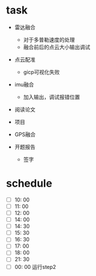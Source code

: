 # task

- 雷达融合
  - 对于多普勒速度的处理
  - 融合前后的点云大小输出调试
  
- 点云配准
  - gicp可视化失败

- imu融合
  - 加入输出，调试报错位置
- 阅读论文
- 项目

- GPS融合
- 开题报告
  - 签字

# schedule

- [ ] 10: 00  
- [ ] 11: 00  
- [ ] 12: 00  
- [ ] 14: 00 
- [ ] 14: 30 
- [ ] 15: 30 
- [ ] 16: 30 
- [ ] 17: 00 
- [ ] 18: 00 
- [ ] 21: 30
- [ ] 00: 00 运行step2
